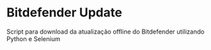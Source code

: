 # Bitdefender Update
Script para download da atualização offline do Bitdefender utilizando Python e Selenium
